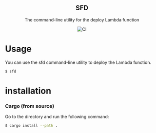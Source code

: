 <div align="center">
<h2>SFD</h2>

The command-line utility for the deploy Lambda function

![CI](https://github.com/ta3113ta/sfd/actions/workflows/CI.yml/badge.svg)

</div>

# Usage
You can use the sfd command-line utility to deploy the Lambda function.

```bash
$ sfd
```


# installation

### Cargo (from source)
Go to the directory and run the following command:
```bash
$ cargo install --path .
```
